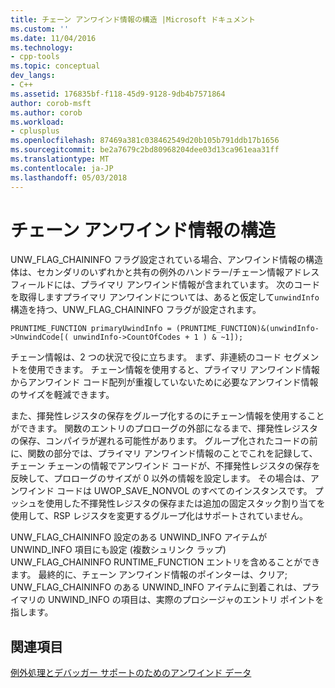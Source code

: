 ```yaml
---
title: チェーン アンワインド情報の構造 |Microsoft ドキュメント
ms.custom: ''
ms.date: 11/04/2016
ms.technology:
- cpp-tools
ms.topic: conceptual
dev_langs:
- C++
ms.assetid: 176835bf-f118-45d9-9128-9db4b7571864
author: corob-msft
ms.author: corob
ms.workload:
- cplusplus
ms.openlocfilehash: 87469a381c038462549d20b105b791ddb17b1656
ms.sourcegitcommit: be2a7679c2bd80968204dee03d13ca961eaa31ff
ms.translationtype: MT
ms.contentlocale: ja-JP
ms.lasthandoff: 05/03/2018
---
```

# <a name="chained-unwind-info-structures"></a>チェーン アンワインド情報の構造
UNW_FLAG_CHAININFO フラグ設定されている場合、アンワインド情報の構造体は、セカンダリのいずれかと共有の例外のハンドラー/チェーン情報アドレス フィールドには、プライマリ アンワインド情報が含まれています。 次のコードを取得しますプライマリ アンワインドについては、あると仮定して`unwindInfo`構造を持つ、UNW_FLAG_CHAININFO フラグが設定されます。  
  
```  
PRUNTIME_FUNCTION primaryUwindInfo = (PRUNTIME_FUNCTION)&(unwindInfo->UnwindCode[( unwindInfo->CountOfCodes + 1 ) & ~1]);  
```  
  
 チェーン情報は、2 つの状況で役に立ちます。 まず、非連続のコード セグメントを使用できます。 チェーン情報を使用すると、プライマリ アンワインド情報からアンワインド コード配列が重複していないために必要なアンワインド情報のサイズを軽減できます。  
  
 また、揮発性レジスタの保存をグループ化するのにチェーン情報を使用することができます。 関数のエントリのプロローグの外部になるまで、揮発性レジスタの保存、コンパイラが遅れる可能性があります。 グループ化されたコードの前に、関数の部分では、プライマリ アンワインド情報のことでこれを記録して、チェーン チェーンの情報でアンワインド コードが、不揮発性レジスタの保存を反映して、プロローグのサイズが 0 以外の情報を設定します。 その場合は、アンワインド コードは UWOP_SAVE_NONVOL のすべてのインスタンスです。 プッシュを使用した不揮発性レジスタの保存または追加の固定スタック割り当てを使用して、RSP レジスタを変更するグループ化はサポートされていません。  
  
 UNW_FLAG_CHAININFO 設定のある UNWIND_INFO アイテムが UNWIND_INFO 項目にも設定 (複数シュリンク ラップ) UNW_FLAG_CHAININFO RUNTIME_FUNCTION エントリを含めることができます。 最終的に、チェーン アンワインド情報のポインターは、クリア; UNW_FLAG_CHAININFO のある UNWIND_INFO アイテムに到着これは、プライマリの UNWIND_INFO の項目は、実際のプロシージャのエントリ ポイントを指します。  
  
## <a name="see-also"></a>関連項目  
 [例外処理とデバッガー サポートのためのアンワインド データ](../build/unwind-data-for-exception-handling-debugger-support.md)